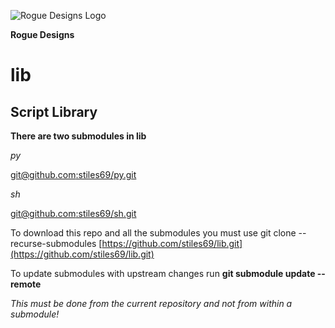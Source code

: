 ![Rogue Designs Logo](https://storage.googleapis.com/stiles-images/RogueLogo-256x158.png)

**Rogue Designs**
# lib

## Script Library ##

**There are two submodules in lib**

*py*

[git@github.com:stiles69/py.git](https://github.com/stiles69/py.git)

*sh*

[git@github.com:stiles69/sh.git](https://github.com/stiles69/sh.git)

To download this repo and all the submodules you must use git clone --recurse-submodules [https://github.com/stiles69/lib.git](https://github.com/stiles69/lib.git)

To update submodules with upstream changes run **git submodule update --remote**

*This must be done from the current repository and not from within a submodule!*

